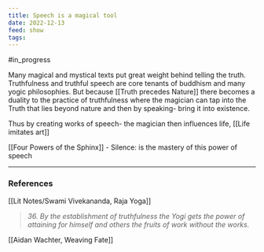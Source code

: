 ```yaml
---
title: Speech is a magical tool
date: 2022-12-13
feed: show
tags:
---
```

#in_progress 

Many magical and mystical texts put great weight behind telling the truth. Truthfulness and truthful speech are core tenants of buddhism and many yogic philosophies. But because [[Truth precedes Nature]] there becomes a duality to the practice of truthfulness where the magician can tap into the Truth that lies beyond nature and then by speaking- bring it into existence. 

Thus by creating works of speech- the magician then influences life, [[Life imitates art]] 

[[Four Powers of the Sphinx]] - Silence: is the mastery of this power of speech

___
### References
[[Lit Notes/Swami Vivekananda, Raja Yoga]]
>*36. By the establishment of truthfulness the Yogi gets the power of attaining for himself and others the fruits of work without the works.*

[[Aidan Wachter, Weaving Fate]]

